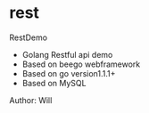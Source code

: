 rest
====

RestDemo
+ Golang Restful api demo
+ Based on beego webframework
+ Based on go version1.1.1+
+ Based on MySQL


Author: Will
